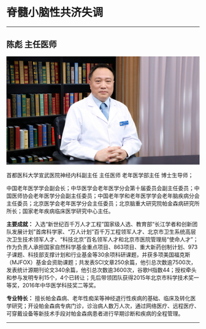 # 脊髓小脑性共济失调

---

## 陈彪 主任医师

![1679209486434](image/c03_027/1679209486434.png)

首都医科大学宣武医院神经内科副主任 主任医师 老年医学部主任 博士生导师；

中国老年医学学会副会长；中华医学会老年医学分会第十届委员会副主任委员；中国医师协会老年医学分会副主任委员；中国老年学和老年医学学会老年脑疾病分会主任委员；北京医学会老年医学分会主任委员；北京脑重大研究院帕金森病研究所所长；国家老年疾病临床医学研究中心主任。


**主要成就：** 入选“新世纪百千万人才工程”国家级人选、教育部“长江学者和创新团队发展计划”首席科学家、“万人计划”百千万工程领军人才、北京市卫生系统高层次卫生技术领军人才、“科技北京”百名领军人才和北京市医院管理局“使命人才”；作为负责人承担国家自然科学基金重点项目、863项目、重大新药创制计划、973子课题、科技部支撑计划和行业基金等30余项科研课题，并获多项美国福克斯（MJFOX）基金会资助课题；共发表SCI文章250余篇，他引总次数逾7500次，发表统计源期刊论文340余篇，他引总次数逾3600次，谷歌H指数44；授权牵头和参与发明专利15个，4个已转让；先后带领团队获得2015年北京市科学技术奖一等奖，2016年中华医学科技奖二等奖。


**专业特长：** 擅长帕金森病、老年性痴呆等神经退行性疾病的基础、临床及转化医学研究；开设帕金森病专病门诊，诊治病人数万人次，通过网络医疗、远程医疗、可穿戴设备等新技术手段对帕金森病患者进行早期诊断和疾病的全程管理。

---
